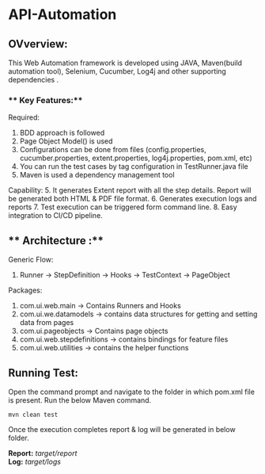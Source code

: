 # API-Automation

## **OVverview:**
This Web Automation framework is developed using JAVA, Maven(build automation tool), Selenium, Cucumber, Log4j and other supporting dependencies .  


### ** Key Features:**

Required:
1. BDD approach is followed
2. Page Object Model() is used
3. Configurations can be done from files (config.properties, cucumber.properties, extent.properties, log4j.properties, pom.xml, etc)
4. You can run the test cases by tag configuration in TestRunner.java file
5. Maven is used a dependency management tool

Capability:
5. It generates Extent report with all the step details. Report will be generated both HTML & PDF file format.
6. Generates execution logs and reports
7. Test execution can be triggered form command line. 
8. Easy integration to CI/CD pipeline.

## ** Architecture :**


Generic Flow:
1. Runner -> StepDefinition -> Hooks -> TestContext -> PageObject 

Packages:

1. com.ui.web.main -> Contains Runners and Hooks
2. com.ui.we.datamodels -> contains data structures for getting and setting data from pages
3. com.ui.pageobjects -> Contains page objects
4. com.ui.web.stepdefinitions -> contains bindings for feature files
5. com.ui.web.utilities -> contains the helper functions


## **Running Test:**

Open the command prompt and navigate to the folder in which pom.xml file is present.
Run the below Maven command.

    mvn clean test


Once the execution completes report & log will be generated in below folder.

**Report:** 		*target/report*<br>
**Log:** 		*target/logs*

